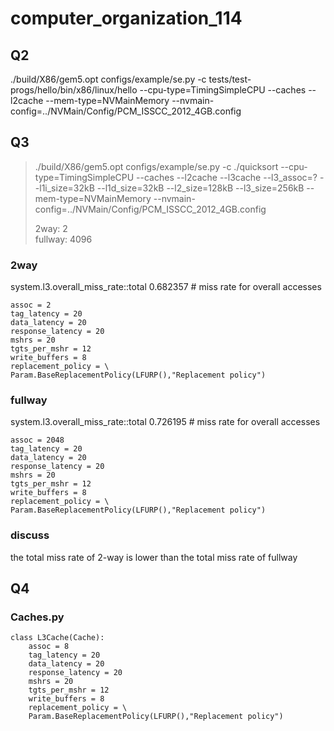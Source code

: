 # computer_organization_114
##  Q2
./build/X86/gem5.opt configs/example/se.py -c tests/test-progs/hello/bin/x86/linux/hello --cpu-type=TimingSimpleCPU --caches --l2cache --mem-type=NVMainMemory --nvmain-config=../NVMain/Config/PCM_ISSCC_2012_4GB.config

## Q3

> ./build/X86/gem5.opt configs/example/se.py -c ./quicksort --cpu-type=TimingSimpleCPU --caches --l2cache --l3cache --l3_assoc=? --l1i_size=32kB --l1d_size=32kB --l2_size=128kB --l3_size=256kB --mem-type=NVMainMemory --nvmain-config=../NVMain/Config/PCM_ISSCC_2012_4GB.config
>
> 2way: 2 \
> fullway: 4096

### 2way
system.l3.overall_miss_rate::total           0.682357                       # miss rate for overall accesses

```python=
assoc = 2
tag_latency = 20
data_latency = 20
response_latency = 20
mshrs = 20
tgts_per_mshr = 12
write_buffers = 8
replacement_policy = \
Param.BaseReplacementPolicy(LFURP(),"Replacement policy")
```

### fullway
system.l3.overall_miss_rate::total           0.726195                       # miss rate for overall accesses 

```python=
assoc = 2048
tag_latency = 20
data_latency = 20
response_latency = 20
mshrs = 20
tgts_per_mshr = 12
write_buffers = 8
replacement_policy = \
Param.BaseReplacementPolicy(LFURP(),"Replacement policy")
```

### discuss
the total miss rate of 2-way is lower than the total miss rate of fullway

## Q4
### Caches.py

```python=
class L3Cache(Cache):
    assoc = 8
    tag_latency = 20
    data_latency = 20
    response_latency = 20
    mshrs = 20
    tgts_per_mshr = 12
    write_buffers = 8
    replacement_policy = \
    Param.BaseReplacementPolicy(LFURP(),"Replacement policy")
```

